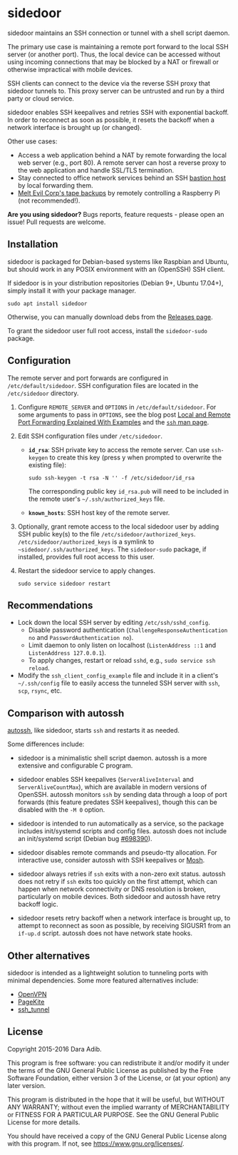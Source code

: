 # sidedoor

sidedoor maintains an SSH connection or tunnel
with a shell script daemon.

The primary use case is maintaining a remote port forward
to the local SSH server (or another port). Thus, the local
device can be accessed without using incoming connections
that may be blocked by a NAT or firewall or otherwise
impractical with mobile devices.

SSH clients can connect to the device via the reverse SSH proxy
that sidedoor tunnels to. This proxy server can be untrusted
and run by a third party or cloud service.

sidedoor enables SSH keepalives and retries SSH with
exponential backoff. In order to reconnect as soon as possible,
it resets the backoff when a network interface is brought up
(or changed).

Other use cases:

 * Access a web application behind a NAT by remote forwarding the
   local web server (e.g., port 80).
   A remote server can host a reverse proxy to the web application
   and handle SSL/TLS termination.
 * Stay connected to office network services behind an
   SSH [bastion host](https://en.wikipedia.org/wiki/Bastion_host)
   by local forwarding them.
 * [Melt Evil Corp's tape backups][mrrobot]
   by remotely controlling a Raspberry Pi (not recommended!).

**Are you using sidedoor?**
Bugs reports, feature requests - please open an issue!
Pull requests are welcome.

## Installation

sidedoor is packaged for Debian-based systems like Raspbian and Ubuntu,
but should work in any POSIX environment with an (OpenSSH) SSH client.

If sidedoor is in your distribution repositories (Debian 9+, Ubuntu 17.04+),
simply install it with your package manager.

    sudo apt install sidedoor

Otherwise, you can manually download debs from the
[Releases page](https://github.com/daradib/sidedoor/releases).

To grant the sidedoor user full root access,
install the `sidedoor-sudo` package.

## Configuration

The remote server and port forwards are configured in `/etc/default/sidedoor`.
SSH configuration files are located in the `/etc/sidedoor` directory.

 1. Configure `REMOTE_SERVER` and `OPTIONS` in `/etc/default/sidedoor`.
    For some arguments to pass in `OPTIONS`, see the blog post
    [Local and Remote Port Forwarding Explained With Examples][portforwarding]
    and the [`ssh` man page](https://linux.die.net/man/1/ssh).
 2. Edit SSH configuration files under `/etc/sidedoor`.
    - **`id_rsa`**: SSH private key to access the remote server.
      Can use `ssh-keygen` to create this key
      (press y when prompted to overwrite the existing file):

          sudo ssh-keygen -t rsa -N '' -f /etc/sidedoor/id_rsa

      The corresponding public key `id_rsa.pub` will need to be included in
      the remote user's `~/.ssh/authorized_keys` file.
    - **`known_hosts`**: SSH host key of the remote server.
 3. Optionally, grant remote access to the local sidedoor user by adding
    SSH public key(s) to the file `/etc/sidedoor/authorized_keys`.
    `/etc/sidedoor/authorized_keys` is a symlink to
    `~sidedoor/.ssh/authorized_keys`.
    The `sidedoor-sudo` package, if installed, provides full root access
    to this user.

 4. Restart the sidedoor service to apply changes.

        sudo service sidedoor restart

## Recommendations

 * Lock down the local SSH server by editing `/etc/ssh/sshd_config`.
   - Disable password authentication
     (`ChallengeResponseAuthentication no` and `PasswordAuthentication no`).
   - Limit daemon to only listen on localhost
     (`ListenAddress ::1` and `ListenAddress 127.0.0.1`).
   - To apply changes, restart or reload `sshd`, e.g.,
     `sudo service ssh reload`.
 * Modify the `ssh_client_config_example` file and include it in a client's
   `~/.ssh/config` file to easily access the tunneled SSH server
   with `ssh`, `scp`, `rsync`, etc.

## Comparison with autossh

[autossh](http://www.harding.motd.ca/autossh/), like sidedoor,
starts `ssh` and restarts it as needed.

Some differences include:

 * sidedoor is a minimalistic shell script daemon.
   autossh is a more extensive and configurable C program.

 * sidedoor enables SSH keepalives
   (`ServerAliveInterval` and `ServerAliveCountMax`),
   which are available in modern versions of OpenSSH.
   autossh monitors `ssh` by sending data through
   a loop of port forwards (this feature predates SSH keepalives),
   though this can be disabled with the `-M 0` option.

 * sidedoor is intended to run automatically as a service,
   so the package includes init/systemd scripts and config files.
   autossh does not include an init/systemd script
   (Debian bug [#698390](https://bugs.debian.org/698390)).

 * sidedoor disables remote commands and pseudo-tty allocation.
   For interactive use, consider autossh with SSH keepalives
   or [Mosh](https://mosh.org/).

 * sidedoor always retries if `ssh` exits with a non-zero exit status.
   autossh does not retry if `ssh` exits too quickly on the first attempt,
   which can happen when network connectivity or DNS resolution
   is broken, particularly on mobile devices.
   Both sidedoor and autossh have retry backoff logic.

 * sidedoor resets retry backoff when a network interface is brought up,
   to attempt to reconnect as soon as possible, by receiving SIGUSR1
   from an `if-up.d` script. autossh does not have network state hooks.

## Other alternatives

sidedoor is intended as a lightweight solution to tunneling ports
with minimal dependencies. Some more featured alternatives include:

 * [OpenVPN](https://en.wikipedia.org/wiki/OpenVPN)
 * [PageKite](https://github.com/pagekite/PyPagekite/)
 * [ssh_tunnel](http://sshtunnel.sourceforge.net/)

## License

Copyright 2015-2016 Dara Adib.

This program is free software: you can redistribute it and/or modify
it under the terms of the GNU General Public License as published by
the Free Software Foundation, either version 3 of the License, or
(at your option) any later version.

This program is distributed in the hope that it will be useful,
but WITHOUT ANY WARRANTY; without even the implied warranty of
MERCHANTABILITY or FITNESS FOR A PARTICULAR PURPOSE.  See the
GNU General Public License for more details.

You should have received a copy of the GNU General Public License
along with this program.  If not, see <https://www.gnu.org/licenses/>.

[mrrobot]: https://www.forbes.com/sites/abigailtracy/2015/07/15/hacking-the-hacks-mr-robot-episode-four-sam-esmail/
[portforwarding]: https://blog.trackets.com/2014/05/17/ssh-tunnel-local-and-remote-port-forwarding-explained-with-examples.html
